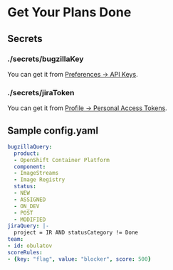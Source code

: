# Get Your Plans Done

## Secrets

### ./secrets/bugzillaKey

You can get it from [Preferences -> API Keys](https://bugzilla.redhat.com/userprefs.cgi?tab=apikey).

### ./secrets/jiraToken

You can get it from [Profile -> Personal Access Tokens](https://issues.redhat.com/secure/ViewProfile.jspa?selectedTab=com.atlassian.pats.pats-plugin:jira-user-personal-access-tokens).

## Sample config.yaml

```yaml
bugzillaQuery:
  product:
  - OpenShift Container Platform
  component:
  - ImageStreams
  - Image Registry
  status:
  - NEW
  - ASSIGNED
  - ON_DEV
  - POST
  - MODIFIED
jiraQuery: |-
  project = IR AND statusCategory != Done
team:
- id: obulatov
scoreRules:
- {key: "flag", value: "blocker", score: 500}
```
